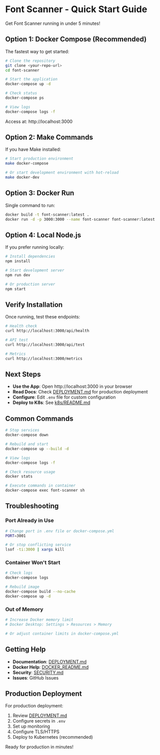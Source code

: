 # Font Scanner - Quick Start Guide

Get Font Scanner running in under 5 minutes!

## Option 1: Docker Compose (Recommended)

The fastest way to get started:

```bash
# Clone the repository
git clone <your-repo-url>
cd font-scanner

# Start the application
docker-compose up -d

# Check status
docker-compose ps

# View logs
docker-compose logs -f
```

Access at: http://localhost:3000

## Option 2: Make Commands

If you have Make installed:

```bash
# Start production environment
make docker-compose

# Or start development environment with hot-reload
make docker-dev
```

## Option 3: Docker Run

Single command to run:

```bash
docker build -t font-scanner:latest .
docker run -d -p 3000:3000 --name font-scanner font-scanner:latest
```

## Option 4: Local Node.js

If you prefer running locally:

```bash
# Install dependencies
npm install

# Start development server
npm run dev

# Or production server
npm start
```

## Verify Installation

Once running, test these endpoints:

```bash
# Health check
curl http://localhost:3000/api/health

# API test
curl http://localhost:3000/api/test

# Metrics
curl http://localhost:3000/metrics
```

## Next Steps

- **Use the App**: Open http://localhost:3000 in your browser
- **Read Docs**: Check [DEPLOYMENT.md](./DEPLOYMENT.md) for production deployment
- **Configure**: Edit `.env` file for custom configuration
- **Deploy to K8s**: See [k8s/README.md](./k8s/README.md)

## Common Commands

```bash
# Stop services
docker-compose down

# Rebuild and start
docker-compose up --build -d

# View logs
docker-compose logs -f

# Check resource usage
docker stats

# Execute commands in container
docker-compose exec font-scanner sh
```

## Troubleshooting

### Port Already in Use
```bash
# Change port in .env file or docker-compose.yml
PORT=3001

# Or stop conflicting service
lsof -ti:3000 | xargs kill
```

### Container Won't Start
```bash
# Check logs
docker-compose logs

# Rebuild image
docker-compose build --no-cache
docker-compose up -d
```

### Out of Memory
```bash
# Increase Docker memory limit
# Docker Desktop: Settings > Resources > Memory

# Or adjust container limits in docker-compose.yml
```

## Getting Help

- **Documentation**: [DEPLOYMENT.md](./DEPLOYMENT.md)
- **Docker Help**: [DOCKER_README.md](./DOCKER_README.md)
- **Security**: [SECURITY.md](./SECURITY.md)
- **Issues**: GitHub Issues

## Production Deployment

For production deployment:
1. Review [DEPLOYMENT.md](./DEPLOYMENT.md)
2. Configure secrets in `.env`
3. Set up monitoring
4. Configure TLS/HTTPS
5. Deploy to Kubernetes (recommended)

Ready for production in minutes!
